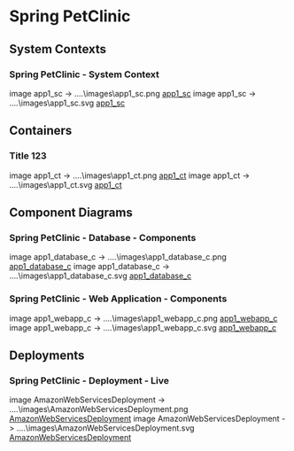 # Spring PetClinic

## System Contexts

### Spring PetClinic - System Context

image app1_sc -> ..\..\images\app1_sc.png
[app1_sc](..\..\images\app1_sc.png)
image app1_sc -> ..\..\images\app1_sc.svg
[app1_sc](..\..\images\app1_sc.svg)

## Containers

### Title 123

image app1_ct -> ..\..\images\app1_ct.png
[app1_ct](..\..\images\app1_ct.png)
image app1_ct -> ..\..\images\app1_ct.svg
[app1_ct](..\..\images\app1_ct.svg)

## Component Diagrams

### Spring PetClinic - Database - Components

image app1_database_c -> ..\..\images\app1_database_c.png
[app1_database_c](..\..\images\app1_database_c.png)
image app1_database_c -> ..\..\images\app1_database_c.svg
[app1_database_c](..\..\images\app1_database_c.svg)
### Spring PetClinic - Web Application - Components

image app1_webapp_c -> ..\..\images\app1_webapp_c.png
[app1_webapp_c](..\..\images\app1_webapp_c.png)
image app1_webapp_c -> ..\..\images\app1_webapp_c.svg
[app1_webapp_c](..\..\images\app1_webapp_c.svg)

## Deployments

### Spring PetClinic - Deployment - Live

image AmazonWebServicesDeployment -> ..\..\images\AmazonWebServicesDeployment.png
[AmazonWebServicesDeployment](..\..\images\AmazonWebServicesDeployment.png)
image AmazonWebServicesDeployment -> ..\..\images\AmazonWebServicesDeployment.svg
[AmazonWebServicesDeployment](..\..\images\AmazonWebServicesDeployment.svg)

